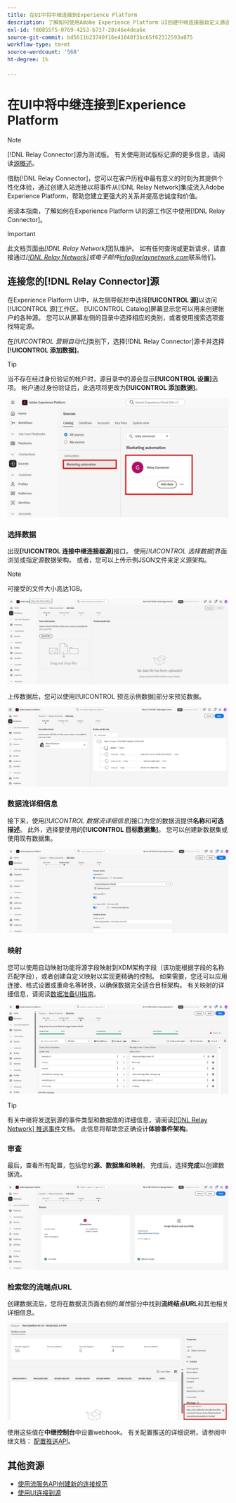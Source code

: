 ```yaml
---
title: 在UI中将中继连接到Experience Platform
description: 了解如何使用Adobe Experience Platform UI创建中继连接器自定义源连接。
exl-id: f80855f5-0769-4253-b737-28c46e4dea6e
source-git-commit: bd5611b23740f16e41048f3bc65f62312593a075
workflow-type: tm+mt
source-wordcount: '568'
ht-degree: 1%

---
```


# 在UI中将中继连接到Experience Platform

>[!NOTE]
>
>[!DNL Relay Connector]源为测试版。 有关使用测试版标记源的更多信息，请阅读[源概述](../../../../home.md#terms-and-conditions)。

借助[!DNL Relay Connector]，您可以在客户历程中最有意义的时刻为其提供个性化体验，通过创建入站连接以将事件从[!DNL Relay Network]集成流入Adobe Experience Platform，帮助您建立更强大的关系并提高忠诚度和价值。

阅读本指南，了解如何在Experience Platform UI的源工作区中使用[!DNL Relay Connector]。

>[!IMPORTANT]
>
>此文档页面由&#x200B;*[!DNL Relay Network]*&#x200B;团队维护。 如有任何查询或更新请求，请直接通过&#x200B;*[[!DNL Relay Network]](https://www.relaynetwork.com/)或电子邮件[info@relaynetwork.com](mailto:info@relaynetwork.com)*&#x200B;联系他们。

## 连接您的[!DNL Relay Connector]源

在Experience Platform UI中，从左侧导航栏中选择&#x200B;**[!UICONTROL 源]**&#x200B;以访问[!UICONTROL 源]工作区。 [!UICONTROL Catalog]屏幕显示您可以用来创建帐户的各种源。 您可以从屏幕左侧的目录中选择相应的类别，或者使用搜索选项查找特定源。

在&#x200B;*[!UICONTROL 营销自动化]*&#x200B;类别下，选择[!DNL Relay Connector]源卡并选择&#x200B;**[!UICONTROL 添加数据]**。

>[!TIP]
>
>当不存在经过身份验证的帐户时，源目录中的源会显示&#x200B;**[!UICONTROL 设置]**&#x200B;选项。 帐户通过身份验证后，此选项将更改为&#x200B;**[!UICONTROL 添加数据]**。

![源工作区的目录页。](../../../../images/tutorials/create/relay-connector/relay-source.jpg)

### 选择数据

出现&#x200B;**[!UICONTROL 连接中继连接器源]**&#x200B;接口。 使用&#x200B;*[!UICONTROL 选择数据]*&#x200B;界面浏览或指定源数据架构。 或者，您可以上传示例JSON文件来定义源架构。

>[!NOTE]
>
>可接受的文件大小高达1GB。

![选择数据接口](../../../../images/tutorials/create/relay-connector/upload-data.jpg)

上传数据后，您可以使用[!UICONTROL 预览示例数据]部分来预览数据。

![上载的数据。](../../../../images/tutorials/create/relay-connector/uploaded-data.jpg)

### 数据流详细信息

接下来，使用&#x200B;*[!UICONTROL 数据流详细信息]*&#x200B;接口为您的数据流提供&#x200B;**名称**&#x200B;和&#x200B;**可选描述**。 此外，选择要使用的&#x200B;**[!UICONTROL 目标数据集]**。 您可以创建新数据集或使用现有数据集。

![数据流详细信息接口。](../../../../images/tutorials/create/relay-connector/dataflow.jpg)

### 映射

您可以使用自动映射功能将源字段映射到XDM架构字段（该功能根据字段的名称匹配字段），或者创建自定义映射以实现更精确的控制。 如果需要，您还可以应用连接、格式设置或重命名等转换，以确保数据完全适合目标架构。 有关映射的详细信息，请阅读[数据准备UI指南](../../../../../data-prep/ui/mapping.md)。

![源工作流中的映射接口。](../../../../images/tutorials/create/relay-connector/mapping.jpg)

>[!TIP]
>
>有关中继将发送到源的事件类型和数据值的详细信息，请阅读[[!DNL Relay Network] 推送事件](https://docs.relaynetwork.com/docs/push-events)文档。 此信息将帮助您正确设计&#x200B;**体验事件架构**。

### 审查

最后，查看所有配置，包括您的&#x200B;**源、数据集和映射**。 完成后，选择&#x200B;**完成**&#x200B;以创建数据流。

![源工作流的审核步骤。](../../../../images/tutorials/create/relay-connector/review.jpg)

### 检索您的流端点URL

创建数据流后，您将在数据流页面右侧的&#x200B;*属性*&#x200B;部分中找到&#x200B;**流终结点URL**&#x200B;和其他相关详细信息。

![数据流属性](../../../../images/tutorials/create/relay-connector/streaming-endpoint.jpg)

使用这些值在&#x200B;**中继控制台**&#x200B;中设置webhook。 有关配置推送的详细说明，请参阅中继文档： [配置推送API](https://docs.relaynetwork.com/docs/configuring-the-push-api)。

## 其他资源

* [使用流服务API创建新的连接规范](https://experienceleague.adobe.com/en/docs/experience-platform/sources/sdk/streaming-sdk/create)
* [使用UI连接到源](https://experienceleague.adobe.com/en/docs/experience-platform/sources/sdk/streaming-sdk/submit#test-your-source-using-the-ui)
